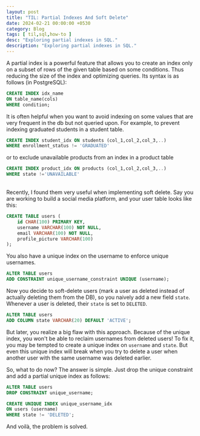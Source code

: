 ```yaml
---
layout: post
title: "TIL: Partial Indexes And Soft Delete"
date: 2024-02-21 00:00:00 +0530
category: Blog
tags: [ til,sql,how-to ]
desc: "Exploring partial indexes in SQL."
description: "Exploring partial indexes in SQL."
---
```


A partial index is a powerful feature that allows you to create an index only on a subset of rows of the given table based on some conditions. Thus reducing the size of the index and optimizing queries. Its syntax is as follows (in PostgreSQL):

```sql
CREATE INDEX idx_name
ON table_name(cols)
WHERE condition;
```

It is often helpful when you want to avoid indexing on some values that are very frequent in the db but not queried upon. For example, to prevent indexing graduated students in a student table.

```sql
CREATE INDEX student_idx ON students (col_1,col_2,col_3,..)
WHERE enrollment_status != 'GRADUATED'
```

or to exclude unavailable products from an index in a product table

```sql
CREATE INDEX product_idx ON products (col_1,col_2,col_3,..)
WHERE state !='UNAVAILABLE'
```
<br>
Recently, I found them very useful when implementing soft delete. Say you are working to build a social media platform, and your user table looks like this:

```sql
CREATE TABLE users (
    id CHAR(100) PRIMARY KEY,
    username VARCHAR(100) NOT NULL,
    email VARCHAR(100) NOT NULL,
    profile_picture VARCHAR(100)
);
```

You also have a unique index on the username to enforce unique usernames.

```sql
ALTER TABLE users
ADD CONSTRAINT unique_username_constraint UNIQUE (username);
```

Now you decide to soft-delete users (mark a user as deleted instead of actually deleting them from the DB), so you naively add a new field `state`. Whenever a user is deleted, their `state` is set to `DELETED`.

```sql
ALTER TABLE users
ADD COLUMN state VARCHAR(20) DEFAULT 'ACTIVE';
```

But later, you realize a big flaw with this approach. Because of the unique index, you won't be able to reclaim usernames from deleted users! To fix it, you may be tempted to create a unique index on `username` and `state`. But even this unique index will break when you try to delete a user when another user with the same username was deleted earlier.

So, what to do now? The answer is simple. Just drop the unique constraint and add a partial unique index as follows:

```sql
ALTER TABLE users
DROP CONSTRAINT unique_username;

CREATE UNIQUE INDEX unique_username_idx
ON users (username) 
WHERE state != 'DELETED';
```

And voilà, the problem is solved.

